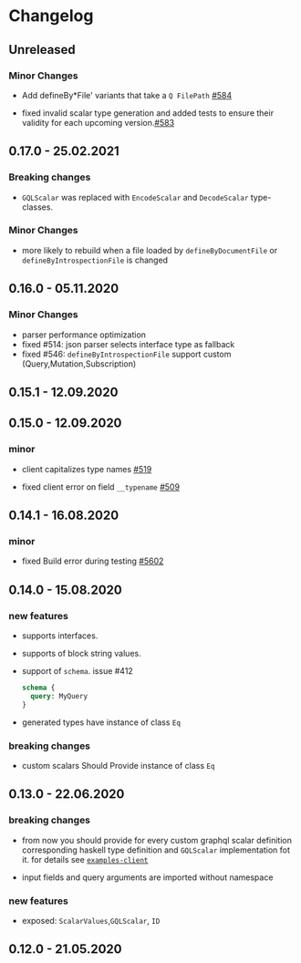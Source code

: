 # Changelog

## Unreleased

### Minor Changes

- Add defineBy\*File' variants that take a `Q FilePath` [#584](https://github.com/morpheusgraphql/morpheus-graphql/pull/584)

- fixed invalid scalar type generation and added tests to ensure their validity for each upcoming version.[#583](https://github.com/morpheusgraphql/morpheus-graphql/issues/583)

## 0.17.0 - 25.02.2021

### Breaking changes

- `GQLScalar` was replaced with `EncodeScalar` and `DecodeScalar` type-classes.

### Minor Changes

- more likely to rebuild when a file loaded by `defineByDocumentFile` or
  `defineByIntrospectionFile` is changed

## 0.16.0 - 05.11.2020

### Minor Changes

- parser performance optimization
- fixed #514: json parser selects interface type as fallback
- fixed #546: `defineByIntrospectionFile` support custom (Query,Mutation,Subscription)

## 0.15.1 - 12.09.2020

## 0.15.0 - 12.09.2020

### minor

- client capitalizes type names [#519](https://github.com/morpheusgraphql/morpheus-graphql/issues/519)

- fixed client error on field `__typename` [#509](https://github.com/morpheusgraphql/morpheus-graphql/issues/509)

## 0.14.1 - 16.08.2020

### minor

- fixed Build error during testing [#5602](https://github.com/commercialhaskell/stackage/issues/5602)

## 0.14.0 - 15.08.2020

### new features

- supports interfaces.

- supports of block string values.

- support of `schema`. issue #412

  ```graphql
  schema {
    query: MyQuery
  }
  ```

- generated types have instance of class `Eq`

### breaking changes

- custom scalars Should Provide instance of class `Eq`

## 0.13.0 - 22.06.2020

### breaking changes

- from now you should provide for every custom graphql scalar definition corresponding haskell type definition and `GQLScalar` implementation fot it. for details see [`examples-client`](https://github.com/morpheusgraphql/morpheus-graphql/tree/master/examples-client)

- input fields and query arguments are imported without namespace

### new features

- exposed: `ScalarValues`,`GQLScalar`, `ID`

## 0.12.0 - 21.05.2020
